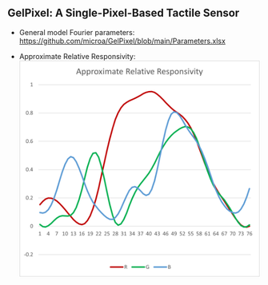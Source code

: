 ## GelPixel: A Single-Pixel-Based Tactile Sensor


* General model Fourier parameters: 
https://github.com/microa/GelPixel/blob/main/Parameters.xlsx

* Approximate Relative Responsivity:
![Alt text](https://github.com/microa/GelPixel/blob/main/Picture2.png)
